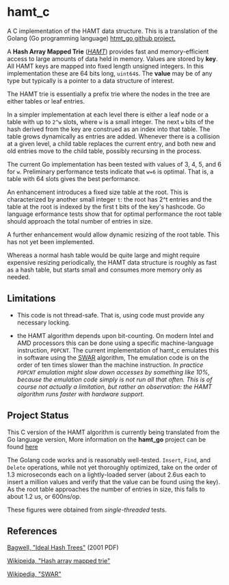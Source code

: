 <h1 class="libTop">hamt_c</h1>

A C implementation of the HAMT data structure.  This is a translation
of the Golang (Go programming language)
[htmt_go github project.](https://jddixon.github.io/hamt_go)

A **Hash Array Mapped Trie** ([*HAMT*][bagwell2001])
provides fast and memory-efficient access to large amounts of data held
in memory.  Values are stored by **key**.  All HAMT keys are mapped into
fixed length unsigned integers. In this implementation these are 64 bits
long, `uint64`s.  The **value** may be of any type but typically is a
pointer to a data structure of interest.

The HAMT trie is essentially a prefix trie where the nodes in the tree
are either tables or leaf entries.

In a simpler implementation at each level there is either a leaf node
or a table with up to `2^w` slots, where `w` is a small
integer.  The next `w` bits of the hash
derived from the key are construed as an index into that table.  The
table grows dynamically as entries are added.  Whenever there is a
collision at a given level, a child table replaces the current entry,
and both new and old entries move to the child table, possibly
recursing in the process.

The current Go implementation has been tested with values of
3, 4, 5, and 6 for `w`.  Preliminary performance tests indicate
that `w=6` is optimal.  That is, a table with 64 slots gives the best
performance.

An enhancement introduces a fixed size table at the root.  This is
characterized by another small integer `t`: the root has 2^t entries
and the table at the root is indexed by the first t bits of the
key's hashcode.  Go language erformance tests show that for optimal performance
the root table should approach the total number of entries in size.

A further enhancement would allow dynamic resizing of the root table.
This has not yet been implemented.

Whereas a normal hash table would be quite large and might
require expensive resizing periodically, the HAMT data structure is roughly
as fast as a hash table, but starts small and consumes more memory only
as needed.

## Limitations

* This code is not thread-safe.  That is, using code must provide any
necessary locking.

* the HAMT algorithm depends upon bit-counting.  On modern Intel and AMD
processors this
can be done using a specific machine-language instruction, `POPCNT`.  The current
implementation of hamt_c emulates this in software using the
[SWAR][wiki-swar] algorithm,  The emulation code is on the order of ten times
slower than the machine instruction.
*In practice `POPCNT` emulation might slow down accesses by something like 10%,
because the emulation code simply is not run all that often.*
*This is of course not actually a limitation, but rather an observation: the
HAMT algorithm runs faster with hardware support.*

## Project Status

This C version of the HAMT algorithm is currently being translated from the
Go language version,
More information on the **hamt_go** project can be found [here](https://jddixon.github.io/hamt_go)

The Golang code works and is reasonably well-tested.
`Insert`, `Find`, and `Delete` operations, while not yet thoroughly optimized,
take on the order of 1.3 microseconds each on a lightly-loaded server
(about 2.6us each to insert a million values and verify that the
value can be found using the key).  As the root table approaches the
number of entries in size, this falls to about 1.2 us, or 600ns/op.

These figures were obtained from *single-threaded* tests.

## References

[Bagwell, "Ideal Hash Trees"][bagwell2001]  (2001 PDF)

[Wikipeida, "Hash array mapped trie"][wiki-hamt]

[Wikipedia, "SWAR"][wiki-swar]


[bagwell2001]: http://infoscience.epfl.ch/record/64398/files/idealhashtrees.pdf

[wiki-hamt]: http://en.wikipedia.org/wiki/Hash_array_mapped_trie

[wiki-swar]: http://en.wikipedia.org/wiki/SWAR


